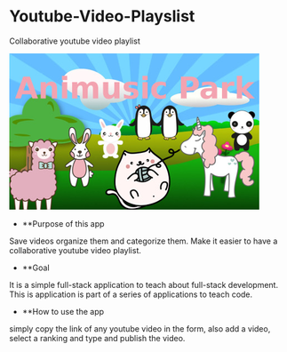 # Youtube-Video-Playslist
Collaborative youtube video playlist

![Screenshot](/animusicpark.jpg?raw=true "Phil Serme, More translate App")



* **Purpose of this app

Save videos organize them and categorize them. Make it easier to have a collaborative youtube video playlist. 

* **Goal

It is a simple full-stack application to teach about full-stack development. This is application is part of a series of applications to teach code.


* **How to use the app

simply copy the link of any youtube video in the form, also add a video, select a ranking and type and publish the video.

